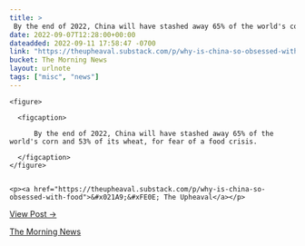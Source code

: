 ```yaml
---
title: > 
 By the end of 2022, China will have stashed away 65% of the world's corn and 53% of its wheat, for fear of a food crisis.
date: 2022-09-07T12:28:00+00:00
dateadded: 2022-09-11 17:58:47 -0700
link: "https://theupheaval.substack.com/p/why-is-china-so-obsessed-with-food"
bucket: The Morning News
layout: urlnote
tags: ["misc", "news"]
--- 
```




  
    
  

  
    <figure>
      
      <figcaption>
        
          By the end of 2022, China will have stashed away 65% of the world's corn and 53% of its wheat, for fear of a food crisis.
        
      </figcaption>
    </figure>

    
    <p><a href="https://theupheaval.substack.com/p/why-is-china-so-obsessed-with-food">&#x021A9;&#xFE0E; The Upheaval</a></p>
    
  
  <p><a href="https://themorningnews.org/p/china-fears-a-food-crisis">View Post &rarr;</a></p>



 <!-- end excerpt --> 
<div class='bucket'><a class='internal-link' href='/buckets/the-morning-news'>The Morning News</a></div> 
